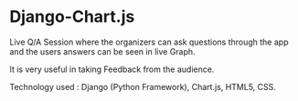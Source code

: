 # Django-Chart.js

Live Q/A Session where the organizers can ask questions through the app and the users answers can be seen in live Graph. 

It is very useful in taking Feedback from the audience.

Technology used : Django (Python Framework), Chart.js, HTML5, CSS.
